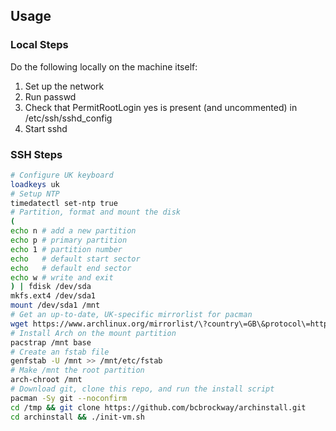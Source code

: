 ## Usage

### Local Steps

Do the following locally on the machine itself:

1. Set up the network
1. Run passwd
1. Check that PermitRootLogin yes is present (and uncommented) in /etc/ssh/sshd_config
1. Start sshd

### SSH Steps

```bash
# Configure UK keyboard
loadkeys uk
# Setup NTP
timedatectl set-ntp true
# Partition, format and mount the disk
(
echo n # add a new partition
echo p # primary partition
echo 1 # partition number
echo   # default start sector
echo   # default end sector
echo w # write and exit
) | fdisk /dev/sda
mkfs.ext4 /dev/sda1
mount /dev/sda1 /mnt
# Get an up-to-date, UK-specific mirrorlist for pacman
wget https://www.archlinux.org/mirrorlist/\?country\=GB\&protocol\=http\&protocol\=https\&ip_version\=4\&use_mirror_status\=on -O /etc/pacman.d/mirrorlist
# Install Arch on the mount partition
pacstrap /mnt base
# Create an fstab file
genfstab -U /mnt >> /mnt/etc/fstab
# Make /mnt the root partition
arch-chroot /mnt
# Download git, clone this repo, and run the install script
pacman -Sy git --noconfirm
cd /tmp && git clone https://github.com/bcbrockway/archinstall.git
cd archinstall && ./init-vm.sh
```

